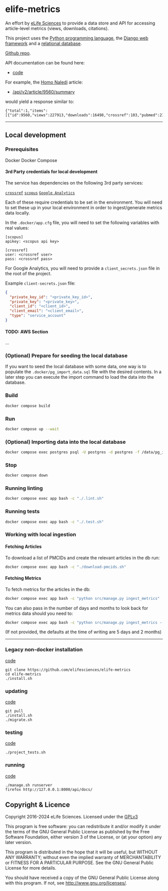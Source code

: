 # elife-metrics

An effort by [eLife Sciences](http://elifesciences.org) to provide a data store
and API for accessing article-level metrics (views, downloads, citations).

This project uses the [Python programming language](https://www.python.org/),
the [Django web framework](https://www.djangoproject.com/) and a
[relational database](https://en.wikipedia.org/wiki/Relational_database_management_system).

[Github repo](https://github.com/elifesciences/elife-metrics/).

API documentation can be found here:

* [code](https://github.com/elifesciences/elife-metrics/blob/master/src/metrics/api_v2_urls.py)

For example, the [Homo Naledi](https://dx.doi.org/10.7554/eLife.09560) article:

* [/api/v2/article/9560/summary](/api/v2/article/9560/summary)

would yield a response similar to:

    {"total":1,"items":[{"id":9560,"views":227913,"downloads":16498,"crossref":103,"pubmed":21,"scopus":52}]}

------------

## Local development

### Prerequisites

Docker
Docker Compose

#### 3rd Party credentials for local development

The service has dependencies on the following 3rd party services:  

[`crossref`](https://www.crossref.org)
[`scopus`](https://www.scopus.com/home.uri)
[`Google Analytics`](https://developers.google.com/analytics/devguides/collection/ga4)

Each of these require credentials to be set in the environment. You will need to set these up in your local environment 
in order to ingest/generate metrics data locally.

In the `.docker/app.cfg` file, you will need to set the following variables with real values:

```
[scopus]
apikey: <scopus api key>

[crossref]
user: <crossref user>
pass: <crossref pass>
```
For Google Analytics, you will need to provide a `client_secrets.json` file in the root of the project.

Example `client-secrets.json` file:
```json
{
  "private_key_id": "<private_key_id>",
  "private_key": "<private_key>",
  "client_id": "<client_id>",
  "client_email": "<client_email>",
  "type": "service_account"
}
```

#### TODO: AWS Section
...

### (Optional) Prepare for seeding the local database
If you want to seed the local database with some data, one way is to populate the `.docker/pg_import_data.sql` file with the
 desired contents. In a later step you can execute the import command to load the data into the database.

### Build
```bash
docker compose build
```

### Run
```bash
docker compose up --wait
```

### (Optional) Importing data into the local database
```bash
docker compose exec postgres psql -U postgres -d postgres -f /data/pg_import_data.sql
```

### Stop
```bash
docker compose down
````

### Running linting
```bash
docker compose exec app bash -c "./.lint.sh"
```

### Running tests
```bash
docker compose exec app bash -c "./.test.sh"
```

### Working with local ingestion

#### Fetching Articles
To download a list of PMCIDs and create the relevant articles in the db run:

```bash
docker compose exec app bash -c "./download-pmcids.sh"
```

#### Fetching Metrics
To fetch metrics for the articles in the db:

```bash
docker compose exec app bash -c "python src/manage.py ingest_metrics"
```

You can also pass in the number of days and months to look back for metrics data should you need to:

```bash
docker compose exec app bash -c "python src/manage.py ingest_metrics --days 999 --months 999"
```

(If not provided, the defaults at the time of writing are 5 days and 2 months)

------------

### Legacy non-docker installation

[code](https://github.com/elifesciences/elife-metrics/blob/master/install.sh)

    git clone https://github.com/elifesciences/elife-metrics
    cd elife-metrics
    ./install.sh

### updating

[code](https://github.com/elifesciences/elife-metrics/blob/master/install.sh)

    git pull
    ./install.sh
    ./migrate.sh

### testing

[code](https://github.com/elifesciences/elife-metrics/blob/master/src/metrics/tests/)

    ./project_tests.sh

### running

[code](https://github.com/elifesciences/elife-metrics/blob/master/manage.sh)

    ./manage.sh runserver
    firefox http://127.0.0.1:8000/api/docs/


## Copyright & Licence

Copyright 2016-2024 eLife Sciences. Licensed under the [GPLv3](LICENCE.txt)

This program is free software: you can redistribute it and/or modify
it under the terms of the GNU General Public License as published by
the Free Software Foundation, either version 3 of the License, or
(at your option) any later version.

This program is distributed in the hope that it will be useful,
but WITHOUT ANY WARRANTY; without even the implied warranty of
MERCHANTABILITY or FITNESS FOR A PARTICULAR PURPOSE.  See the
GNU General Public License for more details.

You should have received a copy of the GNU General Public License
along with this program.  If not, see <http://www.gnu.org/licenses/>.

